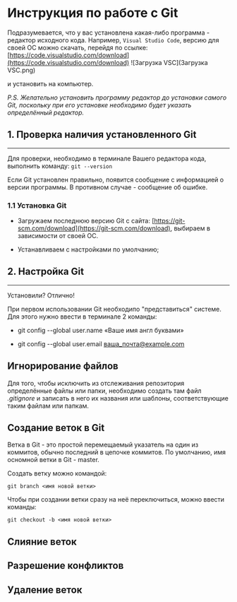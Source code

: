 # Инструкция по работе с Git

Подразумевается, что у вас установлена какая-либо программа - редактор исходного кода. Например, `Visual Studio Code`, версию для своей ОС можно скачать, перейдя по ссылке: [https://code.visualstudio.com/download](https://code.visualstudio.com/download) 
![Загрузка VSC](Загрузка VSC.png)

и установить на компьютер.

*P.S. Желательно установить программу редактор до установки самого Git, поскольку при его установке необходимо будет указать определённый редактор.*

## 1. Проверка наличия установленного Git
___

Для проверки, необходимо в терминале Вашего редактора кода, выполнить команду: `git --version`

Если Git установлен правильно, появится сообщение с информацией о версии программы. В противном случае - сообщение об ошибке.

### 1.1 Установка Git

* Загружаем последнюю версию Git с сайта: [https://git-scm.com/download](https://git-scm.com/download), выбираем в зависимости от своей ОС.

* Устанавливаем с настройками по умолчанию;

## 2. Настройка Git
___

Установили? Отлично!

При первом использовании Git необходипо "представиться" системе. Для этого нужно ввести в терминале 2 команды:

* git config --global user.name «Ваше имя англ буквами»

* git config --global user.email ваша_почта@example.com

## Игнорирование файлов

Для того, чтобы исключить из отслеживания репозитория определённые файлы или папки, необходимо создать там файл *.gitignore* и записать в него их названия или шаблоны, соответствующие таким файлам или папкам.

## Создание веток в Git

Ветка в Git - это простой перемещаемый указатель на один из коммитов, обычно последний в цепочке коммитов. По умолчанию, имя осномной ветки в Git - master.

Создать ветку можно командой:
```
git branch <имя новой ветки>
```

Чтобы при создании ветки сразу на неё переключиться, можно ввести команды: 
```
git checkout -b <имя новой ветки>
```

## Слияние веток

## Разрешение конфликтов

## Удаление веток
